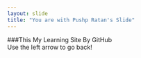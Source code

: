 ```yaml
---
layout: slide
title: "You are with Pushp Ratan's Slide"
---
```

###This My Learning Site By GitHub                                                                                                
                                                              Use the left arrow to go back!
